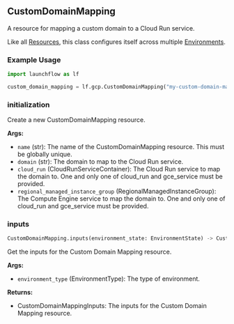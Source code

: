 ## CustomDomainMapping

A resource for mapping a custom domain to a Cloud Run service.

Like all [Resources](/docs/concepts/resources), this class configures itself across multiple [Environments](/docs/concepts/environments).

### Example Usage
```python
import launchflow as lf

custom_domain_mapping = lf.gcp.CustomDomainMapping("my-custom-domain-mapping", domain="my-domain.com", cloud_run=lf.gcp.CloudRunServiceContainer("my-cloud-run-service"))
```

### initialization

Create a new CustomDomainMapping resource.

**Args:**
- `name` (str): The name of the CustomDomainMapping resource. This must be globally unique.
- `domain` (str): The domain to map to the Cloud Run service.
- `cloud_run` (CloudRunServiceContainer): The Cloud Run service to map the domain to. One and only one of cloud_run and gce_service must be provided.
- `regional_managed_instance_group` (RegionalManagedInstanceGroup): The Compute Engine service to map the domain to. One and only one of cloud_run and gce_service must be provided.

### inputs

```python
CustomDomainMapping.inputs(environment_state: EnvironmentState) -> CustomDomainMappingInputs
```

Get the inputs for the Custom Domain Mapping resource.

**Args:**
- `environment_type` (EnvironmentType): The type of environment.

**Returns:**
- CustomDomainMappingInputs: The inputs for the Custom Domain Mapping resource.
